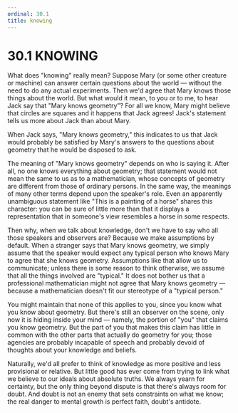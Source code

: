 ```yaml
---
ordinal: 30.1
title: knowing
---
```


# 30.1 KNOWING

What does "knowing" really mean? Suppose Mary (or some other creature or machine) can answer certain questions about the world &mdash; without the need to do any actual experiments. Then we'd agree that Mary knows those things about the world. But what would it mean, to you or to me, to hear Jack say that "Mary knows geometry"? For all we know, Mary might believe that circles are squares and it happens that Jack agrees! Jack's statement tells us more about Jack than about Mary.

When Jack says, "Mary knows geometry," this indicates to us that Jack would probably be satisfied by Mary's answers to the questions about geometry that he would be disposed to ask.

The meaning of "Mary knows geometry" depends on who is saying it. After all, no one knows everything about geometry; that statement would not mean the same to us as to a mathematician, whose concepts of geometry are different from those of ordinary persons. In the same way, the meanings of many other terms depend upon the speaker's role. Even an apparently unambiguous statement like "This is a painting of a horse" shares this character: you can be sure of little more than that it displays a representation that in someone's view resembles a horse in some respects.

Then why, when we talk about knowledge, don't we have to say who all those speakers and observers are? Because we make assumptions by default. When a stranger says that Mary knows geometry, we simply assume that the speaker would expect any typical person who knows Mary to agree that she knows geometry. Assumptions like that allow us to communicate; unless there is some reason to think otherwise, we assume that all the things involved are "typical." It does not bother us that a professional mathematician might not agree that Mary knows geometry &mdash; because a mathematician doesn't fit our stereotype of a "typical person."

You might maintain that none of this applies to you, since you know what you know about geometry. But there's still an observer on the scene, only now it is hiding inside your mind &mdash; namely, the portion of "you" that claims you know geometry. But the part of you that makes this claim has little in common with the other parts that actually do geometry for you; those agencies are probably incapable of speech and probably devoid of thoughts about your knowledge and beliefs.

Naturally, we'd all prefer to think of knowledge as more positive and less provisional or relative. But little good has ever come from trying to link what we believe to our ideals about absolute truths. We always yearn for certainty, but the only thing beyond dispute is that there's always room for doubt. And doubt is not an enemy that sets constraints on what we know; the real danger to mental growth is perfect faith, doubt's antidote.
